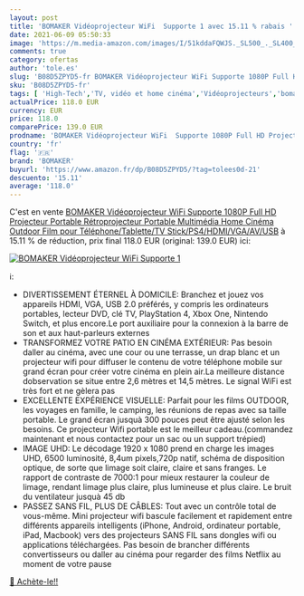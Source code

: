 ```yaml
---
layout: post
title: 'BOMAKER Vidéoprojecteur WiFi  Supporte 1 avec 15.11 % rabais '
date: 2021-06-09 05:50:33
image: 'https://m.media-amazon.com/images/I/51kddaFQWJS._SL500_._SL400_.jpg'
comments: true
category: ofertas
author: 'tole.es'
slug: 'B08D5ZPYD5-fr BOMAKER Vidéoprojecteur WiFi Supporte 1080P Full HD...'
sku: 'B08D5ZPYD5-fr'
tags: [ 'High-Tech','TV, vidéo et home cinéma','Vidéoprojecteurs','bomaker', ]
actualPrice: 118.0 EUR
currency: EUR
price: 118.0
comparePrice: 139.0 EUR
prodname: 'BOMAKER Vidéoprojecteur WiFi  Supporte 1080P Full HD Projecteur Portable Rétroprojecteur Portable Multimédia Home Cinéma Outdoor Film pour Téléphone/Tablette/TV Stick/PS4/HDMI/VGA/AV/USB'
country: 'fr'
flag: '🇫🇷'
brand: 'BOMAKER'
buyurl: 'https://www.amazon.fr/dp/B08D5ZPYD5/?tag=tolees0d-21'
descuento: '15.11'
average: '118.0'
---
```


C'est en vente [BOMAKER Vidéoprojecteur WiFi  Supporte 1080P Full HD Projecteur Portable Rétroprojecteur Portable Multimédia Home Cinéma Outdoor Film pour Téléphone/Tablette/TV Stick/PS4/HDMI/VGA/AV/USB](https://www.amazon.fr/dp/B08D5ZPYD5/?tag=tolees0d-21)  à  15.11 % de réduction, prix final  118.0 EUR (original: 139.0 EUR) ici:

[![BOMAKER Vidéoprojecteur WiFi  Supporte 1](https://m.media-amazon.com/images/I/51kddaFQWJS._SL500_._SL400_.jpg)](https://www.amazon.fr/dp/B08D5ZPYD5/?tag=tolees0d-21)

ℹ️:

- DIVERTISSEMENT ÉTERNEL À DOMICILE: Branchez et jouez vos appareils HDMI, VGA, USB 2.0 préférés, y compris les ordinateurs portables, lecteur DVD, clé TV, PlayStation 4, Xbox One, Nintendo Switch, et plus encore.Le port auxiliaire pour la connexion à la barre de son et aux haut-parleurs externes
- TRANSFORMEZ VOTRE PATIO EN CINÉMA EXTÉRIEUR: Pas besoin daller au cinéma, avec une cour ou une terrasse, un drap blanc et un projecteur wifi pour diffuser le contenu de votre téléphone mobile sur grand écran pour créer votre cinéma en plein air.La meilleure distance dobservation se situe entre 2,6 mètres et 14,5 mètres. Le signal WiFi est très fort et ne gèlera pas
- EXCELLENTE EXPÉRIENCE VISUELLE: Parfait pour les films OUTDOOR, les voyages en famille, le camping, les réunions de repas avec sa taille portable. Le grand écran jusquà 300 pouces peut être ajusté selon les besoins. Ce projecteur Wifi portable est le meilleur cadeau.(commandez maintenant et nous contactez pour un sac ou un support trépied)
- IMAGE UHD: Le décodage 1920 x 1080 prend en charge les images UHD, 6500 luminosité, 8,4um pixels,720p natif, schéma de disposition optique, de sorte que limage soit claire, claire et sans franges. Le rapport de contraste de 7000:1 pour mieux restaurer la couleur de limage, rendant limage plus claire, plus lumineuse et plus claire. Le bruit du ventilateur jusquà 45 db
- PASSEZ SANS FIL, PLUS DE CÂBLES: Tout avec un contrôle total de vous-même. Mini projecteur wifi bascule facilement et rapidement entre différents appareils intelligents (iPhone, Android, ordinateur portable, iPad, Macbook) vers des projecteurs SANS FIL sans dongles wifi ou applications téléchargées. Pas besoin de brancher différents convertisseurs ou daller au cinéma pour regarder des films Netflix au moment de votre pause

[🛒 Achète-le!!](https://www.amazon.fr/dp/B08D5ZPYD5/?tag=tolees0d-21)
